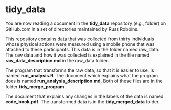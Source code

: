 tidy_data
========

You are now reading a document in the **tidy_data** repository (e.g., folder) on GitHub.com in a set of directories maintained by Russ Robbins.

This repository contains data that was collected from thirty individuals whose physical actions were measured using a mobile phone that was attached to these participants. This data is in the folder named raw_data. The raw data and how it was collected is explained in the file named **raw_data_description.md** in the raw_data folder. 

The program that transforms the raw data, so that it is easier to use, is named **run_analysis.R**. The document which explains what the program does is named **run_analysis_description.md**. Both of these files are in the folder **tidy_merge_program**.

The document that explains any changes in the labels of the data is named **code_book.pdf**. The transformed data is in the **tidy_merged_data** folder.


